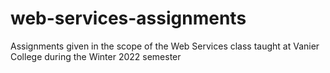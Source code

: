 # web-services-assignments
Assignments given in the scope of the Web Services class taught at Vanier College during the Winter 2022 semester
